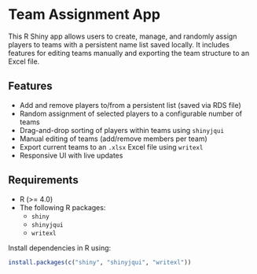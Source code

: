 # Team Assignment App

This R Shiny app allows users to create, manage, and randomly assign players to teams with a persistent name list saved locally. It includes features for editing teams manually and exporting the team structure to an Excel file.

## Features

- Add and remove players to/from a persistent list (saved via RDS file)
- Random assignment of selected players to a configurable number of teams
- Drag-and-drop sorting of players within teams using `shinyjqui`
- Manual editing of teams (add/remove members per team)
- Export current teams to an `.xlsx` Excel file using `writexl`
- Responsive UI with live updates

## Requirements

- R (>= 4.0)
- The following R packages:
  - `shiny`
  - `shinyjqui`
  - `writexl`

Install dependencies in R using:

```r
install.packages(c("shiny", "shinyjqui", "writexl"))

